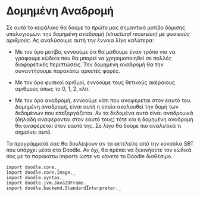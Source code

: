 # Δομημένη Αναδρομή

Σε αυτό το κεφάλαιο θα δούμε το πρώτο μας σημαντικό μοτίβο δόμισης υπολογισμών: την *δομημένη αναδρομή (structural recursion) με φυσικούς αριθμούς*. Ας αναλύσουμε αυτή την έννοια λίγο καλύτερα:

- Με τον όρο μοτίβο, εννοούμε ότι θα μάθουμε έναν τρόπο για να γράφουμε κώδικα που θα μπορεί να χρησιμοποιηθεί σε πολλές διαφορετικές περιπτώσεις. Την δομημένη αναδρομή θα την συναντήσουμε παρακάτω αρκετές φορές.

- Με τον όρο φυσικοί αριθμοί, εννοούμε τους θετικούς ακέραιους αριθμούς όπως το 0, 1, 2, κλπ.

- Με τον όρο αναδρομή, εννοούμε κάτι που αναφέρεται στον εαυτό του. Δομημένη αναδρομή, είναι αυτή η οποία ακολουθεί την δομή των δεδομένων που επεξεργάζεται. Αν τα δεδομένα αυτά είναι αναδρομικά (δηλαδή αναφέρονται στον εαυτό τους) τότε και η δομημένη αναδρομή θα αναφέρεται στον εαυτό της. Σε λίγο θα δούμε πιο αναλυτικά τι σημαίνει αυτό.

<div class="callout callout-info">
Τα προγράμματά σας θα δουλέψουν αν τα εκτελείτε από την κονσόλα SBT που υπάρχει μέσα στο Doodle. Αν όχι, θα πρέπει να ξεκινήσετε τον κώδικά σας με τα παρακάτω imports ώστε να κάνετε το Doodle διαθέσιμο.

```tut:silent
import doodle.core._
import doodle.core.Image._
import doodle.syntax._
import doodle.jvm.Java2DFrame._
import doodle.backend.StandardInterpreter._
```
</div>

